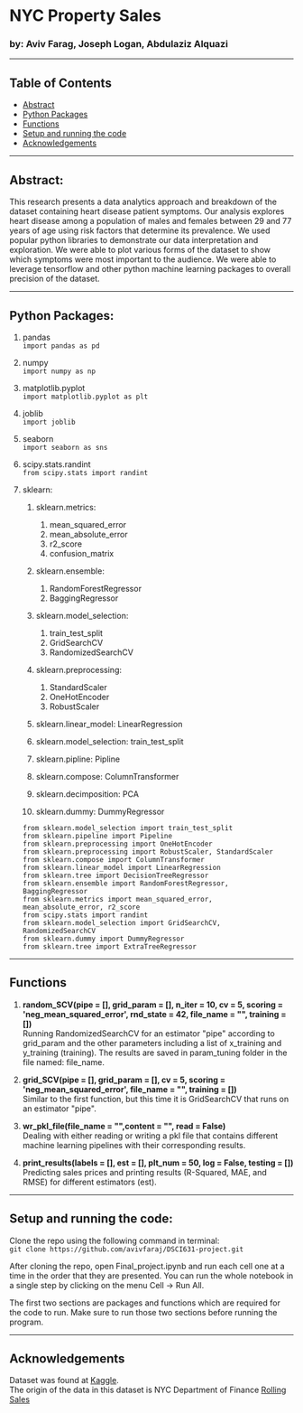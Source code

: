 # NYC Property Sales

### by: Aviv Farag, Joseph Logan, Abdulaziz Alquazi

---

## Table of Contents
 * [Abstract](#abstract)
 * [Python Packages](#python-packages)
 * [Functions](#functions)
 * [Setup and running the code](#setup-and-running-the-code)
 * [Acknowledgements](#acknowledgements)
 

---

## Abstract: 
This research presents a data analytics approach and breakdown of the dataset containing heart disease patient symptoms. 
Our analysis explores heart disease among a population of males and females between 29 and 77 years of age using risk factors that determine its prevalence.
We used popular python libraries to demonstrate our data interpretation and exploration.
We were able to plot various forms of the dataset to show which symptoms were most important to the audience.
We were able to leverage tensorflow and other python machine learning packages to overall precision of the dataset. 

---

## Python Packages:
1. pandas <br>
 `import pandas as pd`
 
1. numpy <br>
`import numpy as np`

1. matplotlib.pyplot <br>
`import matplotlib.pyplot as plt`

1. joblib <br>
`import joblib`

1. seaborn <br>
`import seaborn as sns`

1. scipy.stats.randint <br>
`from scipy.stats import randint`

1. sklearn:
	1. sklearn.metrics:
		  1. mean_squared_error
		  2. mean_absolute_error
		  3. r2_score
		  4. confusion_matrix

	1. sklearn.ensemble:
	    1. RandomForestRegressor
	    2. BaggingRegressor
	    
	1. sklearn.model_selection:
	    1. train_test_split
	    2. GridSearchCV
	    3. RandomizedSearchCV
      
	1. sklearn.preprocessing: 
	    1. StandardScaler 
	    2. OneHotEncoder 
	    3. RobustScaler 
	 
	1. sklearn.linear_model: LinearRegression
	1. sklearn.model_selection: train_test_split
	1. sklearn.pipline: Pipline 
	1. sklearn.compose: ColumnTransformer 
	1. sklearn.decimposition: PCA 
	1. sklearn.dummy: DummyRegressor
	
  
 
  
	```
    from sklearn.model_selection import train_test_split
    from sklearn.pipeline import Pipeline
    from sklearn.preprocessing import OneHotEncoder
    from sklearn.preprocessing import RobustScaler, StandardScaler
    from sklearn.compose import ColumnTransformer
    from sklearn.linear_model import LinearRegression
    from sklearn.tree import DecisionTreeRegressor
    from sklearn.ensemble import RandomForestRegressor, BaggingRegressor
    from sklearn.metrics import mean_squared_error, mean_absolute_error, r2_score
    from scipy.stats import randint
    from sklearn.model_selection import GridSearchCV, RandomizedSearchCV
    from sklearn.dummy import DummyRegressor
    from sklearn.tree import ExtraTreeRegressor
	```

---
## Functions
1. **random_SCV(pipe = [], 
               grid_param = [],
               n_iter = 10, 
               cv = 5, 
               scoring = 'neg_mean_squared_error', 
               rnd_state = 42, 
               file_name = "",
              training = [])** <br>
Running RandomizedSearchCV for an estimator "pipe" according to grid_param and the other parameters including a list of x_training and y_training (training). The results are saved in param_tuning folder in the file named: file_name.

1. **grid_SCV(pipe = [], grid_param = [], cv = 5, scoring = 'neg_mean_squared_error', file_name = "", training = [])** <br>
Similar to the first function, but this time it is GridSearchCV that runs on an estimator "pipe".

1. **wr_pkl_file(file_name = "",content = "", read = False)** <br>
Dealing with either reading or writing a pkl file that contains different machine learning pipelines with their corresponding results.

1. **print_results(labels = [], est = [], plt_num = 50, log = False, testing = [])** <br>
Predicting sales prices and printing results (R-Squared, MAE, and RMSE) for different estimators (est). 

---

## Setup and running the code:
Clone the repo using the following command in terminal:<br>
	`git clone https://github.com/avivfaraj/DSCI631-project.git`
	
After cloning the repo, open Final_project.ipynb and run each cell one at a time in the order that they are presented. You can run the whole notebook in a single step by clicking on the menu Cell -> Run All.<br>

The first two sections are packages and functions which are required for the code to run. Make sure to run those two sections before running the program. 

---

## Acknowledgements

Dataset was found at [Kaggle](https://www.kaggle.com/new-york-city/nyc-property-sales). <br>
The origin of the data in this dataset is NYC Department of Finance [Rolling Sales](https://www1.nyc.gov/site/finance/taxes/property-rolling-sales-data.page)

